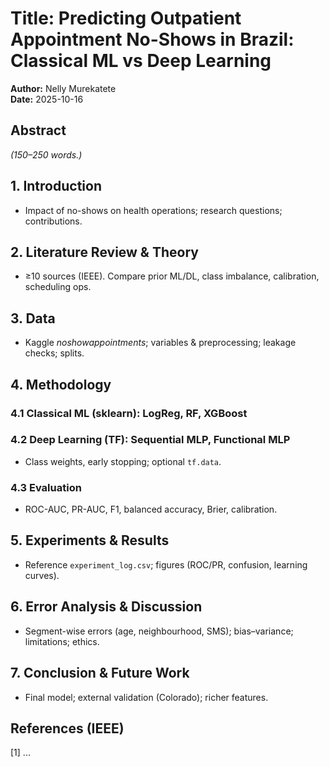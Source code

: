 # Title: Predicting Outpatient Appointment No-Shows in Brazil: Classical ML vs Deep Learning
**Author:** Nelly Murekatete  
**Date:** 2025-10-16  

## Abstract
*(150–250 words.)*

## 1. Introduction
- Impact of no-shows on health operations; research questions; contributions.

## 2. Literature Review & Theory
- ≥10 sources (IEEE). Compare prior ML/DL, class imbalance, calibration, scheduling ops.

## 3. Data
- Kaggle *noshowappointments*; variables & preprocessing; leakage checks; splits.

## 4. Methodology
### 4.1 Classical ML (sklearn): LogReg, RF, XGBoost
### 4.2 Deep Learning (TF): Sequential MLP, Functional MLP
- Class weights, early stopping; optional `tf.data`.
### 4.3 Evaluation
- ROC-AUC, PR-AUC, F1, balanced accuracy, Brier, calibration.

## 5. Experiments & Results
- Reference `experiment_log.csv`; figures (ROC/PR, confusion, learning curves).

## 6. Error Analysis & Discussion
- Segment-wise errors (age, neighbourhood, SMS); bias–variance; limitations; ethics.

## 7. Conclusion & Future Work
- Final model; external validation (Colorado); richer features.

## References (IEEE)
[1] ...
